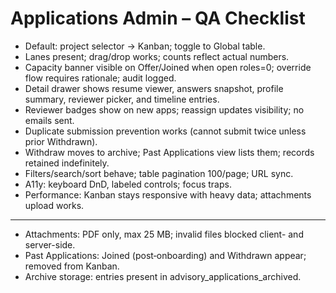 # Applications Admin – QA Checklist

- Default: project selector → Kanban; toggle to Global table.
- Lanes present; drag/drop works; counts reflect actual numbers.
- Capacity banner visible on Offer/Joined when open roles=0; override flow requires rationale; audit logged.
- Detail drawer shows resume viewer, answers snapshot, profile summary, reviewer picker, and timeline entries.
- Reviewer badges show on new apps; reassign updates visibility; no emails sent.
- Duplicate submission prevention works (cannot submit twice unless prior Withdrawn).
- Withdraw moves to archive; Past Applications view lists them; records retained indefinitely.
- Filters/search/sort behave; table pagination 100/page; URL sync.
- A11y: keyboard DnD, labeled controls; focus traps.
- Performance: Kanban stays responsive with heavy data; attachments upload works.

---
- Attachments: PDF only, max 25 MB; invalid files blocked client- and server-side.
- Past Applications: Joined (post‑onboarding) and Withdrawn appear; removed from Kanban.
- Archive storage: entries present in advisory_applications_archived.
